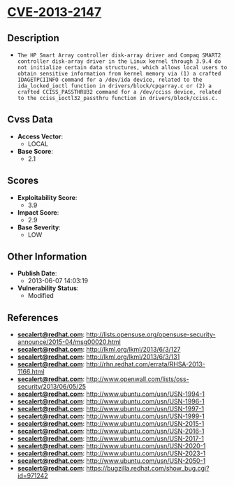 
# [CVE-2013-2147](https://cve.mitre.org/cgi-bin/cvename.cgi?name=CVE-2013-2147)

## Description

- `The HP Smart Array controller disk-array driver and Compaq SMART2 controller disk-array driver in the Linux kernel through 3.9.4 do not initialize certain data structures, which allows local users to obtain sensitive information from kernel memory via (1) a crafted IDAGETPCIINFO command for a /dev/ida device, related to the ida_locked_ioctl function in drivers/block/cpqarray.c or (2) a crafted CCISS_PASSTHRU32 command for a /dev/cciss device, related to the cciss_ioctl32_passthru function in drivers/block/cciss.c.`

## Cvss Data

- **Access Vector**:
  - LOCAL
- **Base Score**:
  - 2.1

## Scores

- **Exploitability Score**:
  - 3.9
- **Impact Score**:
  - 2.9
- **Base Severity**:
  - LOW

## Other Information

- **Publish Date**:
  - 2013-06-07 14:03:19
- **Vulnerability Status**:
  - Modified

## References

- **secalert@redhat.com**: http://lists.opensuse.org/opensuse-security-announce/2015-04/msg00020.html
- **secalert@redhat.com**: http://lkml.org/lkml/2013/6/3/127
- **secalert@redhat.com**: http://lkml.org/lkml/2013/6/3/131
- **secalert@redhat.com**: http://rhn.redhat.com/errata/RHSA-2013-1166.html
- **secalert@redhat.com**: http://www.openwall.com/lists/oss-security/2013/06/05/25
- **secalert@redhat.com**: http://www.ubuntu.com/usn/USN-1994-1
- **secalert@redhat.com**: http://www.ubuntu.com/usn/USN-1996-1
- **secalert@redhat.com**: http://www.ubuntu.com/usn/USN-1997-1
- **secalert@redhat.com**: http://www.ubuntu.com/usn/USN-1999-1
- **secalert@redhat.com**: http://www.ubuntu.com/usn/USN-2015-1
- **secalert@redhat.com**: http://www.ubuntu.com/usn/USN-2016-1
- **secalert@redhat.com**: http://www.ubuntu.com/usn/USN-2017-1
- **secalert@redhat.com**: http://www.ubuntu.com/usn/USN-2020-1
- **secalert@redhat.com**: http://www.ubuntu.com/usn/USN-2023-1
- **secalert@redhat.com**: http://www.ubuntu.com/usn/USN-2050-1
- **secalert@redhat.com**: https://bugzilla.redhat.com/show_bug.cgi?id=971242
